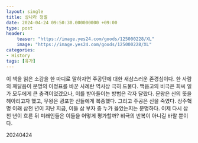 ```yaml
---
layout: single
title: 상나라 정벌
date: 2024-04-24 09:50:30.000000000 +09:00
type: post
header:
    teaser: "https://image.yes24.com/goods/125000228/XL"
    image: "https://image.yes24.com/goods/125000228/XL"
categories:
- History
tags: [유가]
---
```


이 책을 읽은 소감을 한 마디로 말하자면 주공단에 대한 새삼스러운 존경심이다. 한 사람의 깨달음이 문명의 이정표를 바꾼 사례란 역사상 극히 드물다. 백읍고의 비극은 희씨 일가 모두에게 큰 충격이었겠으나, 이를 받아들이는 방법은 각자 달랐다. 문왕은 신의 뜻을 헤아리고자 했고, 무왕은 광포한 신들에게 복종했다. 그리고 주공은 신을 죽였다. 상주혁명 이래 삼천 년이 지난 지금, 이들 삼 부자 중 누가 옳았는지는 분명하다. 이제 다시 삼천 년이 흐른 뒤 미래인들은 이들을 어떻게 평가할까? 비극의 반복이 아니길 바랄 뿐이다.

20240424
